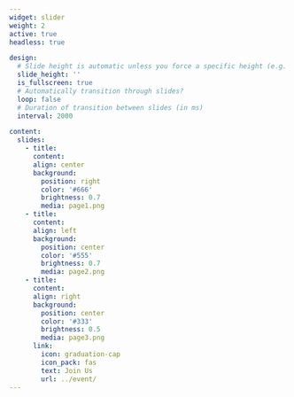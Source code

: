 ```yaml
---
widget: slider
weight: 2
active: true
headless: true

design:
  # Slide height is automatic unless you force a specific height (e.g. '400px')
  slide_height: ''
  is_fullscreen: true
  # Automatically transition through slides?
  loop: false
  # Duration of transition between slides (in ms)
  interval: 2000

content:
  slides:
    - title: 
      content: 
      align: center
      background:
        position: right
        color: '#666'
        brightness: 0.7
        media: page1.png
    - title: 
      content: 
      align: left
      background:
        position: center
        color: '#555'
        brightness: 0.7
        media: page2.png
    - title: 
      content: 
      align: right
      background:
        position: center
        color: '#333'
        brightness: 0.5
        media: page3.png
      link:
        icon: graduation-cap
        icon_pack: fas
        text: Join Us
        url: ../event/
---
```

